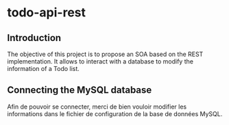 # todo-api-rest
## Introduction
The objective of this project is to propose an SOA based on the REST implementation. It allows to interact with a database to modify the information of a Todo list.
## Connecting the MySQL database
Afin de pouvoir se connecter, merci de bien vouloir modifier les informations dans le fichier de configuration de la base de données MySQL.